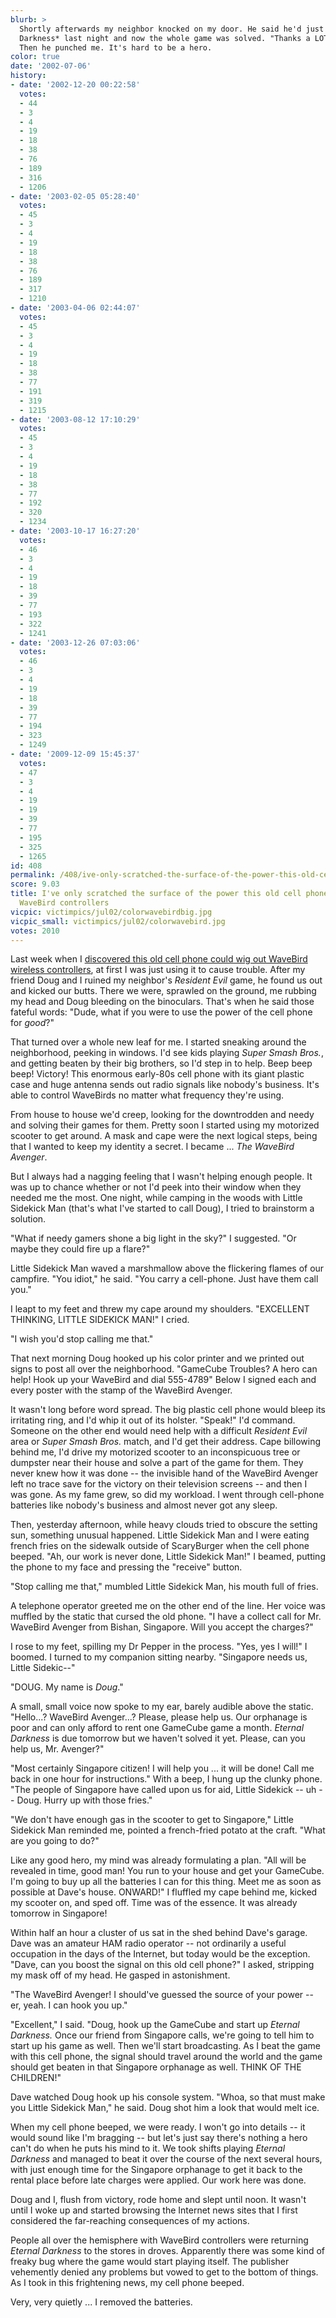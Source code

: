 ```yaml
---
blurb: >
  Shortly afterwards my neighbor knocked on my door. He said he'd just bought *Eternal
  Darkness* last night and now the whole game was solved. "Thanks a LOT," he said.
  Then he punched me. It's hard to be a hero.
color: true
date: '2002-07-06'
history:
- date: '2002-12-20 00:22:58'
  votes:
  - 44
  - 3
  - 4
  - 19
  - 18
  - 38
  - 76
  - 189
  - 316
  - 1206
- date: '2003-02-05 05:28:40'
  votes:
  - 45
  - 3
  - 4
  - 19
  - 18
  - 38
  - 76
  - 189
  - 317
  - 1210
- date: '2003-04-06 02:44:07'
  votes:
  - 45
  - 3
  - 4
  - 19
  - 18
  - 38
  - 77
  - 191
  - 319
  - 1215
- date: '2003-08-12 17:10:29'
  votes:
  - 45
  - 3
  - 4
  - 19
  - 18
  - 38
  - 77
  - 192
  - 320
  - 1234
- date: '2003-10-17 16:27:20'
  votes:
  - 46
  - 3
  - 4
  - 19
  - 18
  - 39
  - 77
  - 193
  - 322
  - 1241
- date: '2003-12-26 07:03:06'
  votes:
  - 46
  - 3
  - 4
  - 19
  - 18
  - 39
  - 77
  - 194
  - 323
  - 1249
- date: '2009-12-09 15:45:37'
  votes:
  - 47
  - 3
  - 4
  - 19
  - 19
  - 39
  - 77
  - 195
  - 325
  - 1265
id: 408
permalink: /408/ive-only-scratched-the-surface-of-the-power-this-old-cell-phone-gives-me-over-wavebird-controllers/
score: 9.03
title: I've only scratched the surface of the power this old cell phone gives me over
  WaveBird controllers
vicpic: victimpics/jul02/colorwavebirdbig.jpg
vicpic_small: victimpics/jul02/colorwavebird.jpg
votes: 2010
---
```


Last week when I [discovered this old cell phone could wig out WaveBird
wireless controllers](%ARTICLE[402]%), at first I was just using it
to cause trouble. After my friend Doug and I ruined my neighbor's
*Resident Evil* game, he found us out and kicked our butts. There we
were, sprawled on the ground, me rubbing my head and Doug bleeding on
the binoculars. That's when he said those fateful words: "Dude, what if
you were to use the power of the cell phone for *good*?"

That turned over a whole new leaf for me. I started sneaking around the
neighborhood, peeking in windows. I'd see kids playing *Super Smash
Bros.*, and getting beaten by their big brothers, so I'd step in to
help. Beep beep beep! Victory! This enormous early-80s cell phone with
its giant plastic case and huge antenna sends out radio signals like
nobody's business. It's able to control WaveBirds no matter what
frequency they're using.

From house to house we'd creep, looking for the downtrodden and needy
and solving their games for them. Pretty soon I started using my
motorized scooter to get around. A mask and cape were the next logical
steps, being that I wanted to keep my identity a secret. I became ...
*The WaveBird Avenger*.

But I always had a nagging feeling that I wasn't helping enough people.
It was up to chance whether or not I'd peek into their window when they
needed me the most. One night, while camping in the woods with Little
Sidekick Man (that's what I've started to call Doug), I tried to
brainstorm a solution.

"What if needy gamers shone a big light in the sky?" I suggested. "Or
maybe they could fire up a flare?"

Little Sidekick Man waved a marshmallow above the flickering flames of
our campfire. "You idiot," he said. "You carry a cell-phone. Just have
them call you."

I leapt to my feet and threw my cape around my shoulders. "EXCELLENT
THINKING, LITTLE SIDEKICK MAN!" I cried.

"I wish you'd stop calling me that."

That next morning Doug hooked up his color printer and we printed out
signs to post all over the neighborhood. "GameCube Troubles? A hero can
help! Hook up your WaveBird and dial 555-4789" Below I signed each and
every poster with the stamp of the WaveBird Avenger.

It wasn't long before word spread. The big plastic cell phone would
bleep its irritating ring, and I'd whip it out of its holster. "Speak!"
I'd command. Someone on the other end would need help with a difficult
*Resident Evil* area or *Super Smash Bros.* match, and I'd get their
address. Cape billowing behind me, I'd drive my motorized scooter to an
inconspicuous tree or dumpster near their house and solve a part of the
game for them. They never knew how it was done -- the invisible hand of
the WaveBird Avenger left no trace save for the victory on their
television screens -- and then I was gone. As my fame grew, so did my
workload. I went through cell-phone batteries like nobody's business and
almost never got any sleep.

Then, yesterday afternoon, while heavy clouds tried to obscure the
setting sun, something unusual happened. Little Sidekick Man and I were
eating french fries on the sidewalk outside of ScaryBurger when the cell
phone beeped. "Ah, our work is never done, Little Sidekick Man!" I
beamed, putting the phone to my face and pressing the "receive" button.

"Stop calling me that," mumbled Little Sidekick Man, his mouth full of
fries.

A telephone operator greeted me on the other end of the line. Her voice
was muffled by the static that cursed the old phone. "I have a collect
call for Mr. WaveBird Avenger from Bishan, Singapore. Will you accept
the charges?"

I rose to my feet, spilling my Dr Pepper in the process. "Yes, yes I
will!" I boomed. I turned to my companion sitting nearby. "Singapore
needs us, Little Sidekic--"

"DOUG. My name is *Doug*."

A small, small voice now spoke to my ear, barely audible above the
static. "Hello...? WaveBird Avenger...? Please, please help us. Our
orphanage is poor and can only afford to rent one GameCube game a month.
*Eternal Darkness* is due tomorrow but we haven't solved it yet. Please,
can you help us, Mr. Avenger?"

"Most certainly Singapore citizen! I will help you ... it will be done!
Call me back in one hour for instructions." With a beep, I hung up the
clunky phone. "The people of Singapore have called upon us for aid,
Little Sidekick -- uh -- Doug. Hurry up with those fries."

"We don't have enough gas in the scooter to get to Singapore," Little
Sidekick Man reminded me, pointed a french-fried potato at the craft.
"What are you going to do?"

Like any good hero, my mind was already formulating a plan. "All will be
revealed in time, good man! You run to your house and get your GameCube.
I'm going to buy up all the batteries I can for this thing. Meet me as
soon as possible at Dave's house. ONWARD!" I fluffled my cape behind me,
kicked my scooter on, and sped off. Time was of the essence. It was
already tomorrow in Singapore!

Within half an hour a cluster of us sat in the shed behind Dave's
garage. Dave was an amateur HAM radio operator -- not ordinarily a
useful occupation in the days of the Internet, but today would be the
exception. "Dave, can you boost the signal on this old cell phone?" I
asked, stripping my mask off of my head. He gasped in astonishment.

"The WaveBird Avenger! I should've guessed the source of your power --
er, yeah. I can hook you up."

"Excellent," I said. "Doug, hook up the GameCube and start up *Eternal
Darkness.* Once our friend from Singapore calls, we're going to tell him
to start up his game as well. Then we'll start broadcasting. As I beat
the game with this cell phone, the signal should travel around the world
and the game should get beaten in that Singapore orphanage as well.
THINK OF THE CHILDREN!"

Dave watched Doug hook up his console system. "Whoa, so that must make
you Little Sidekick Man," he said. Doug shot him a look that would melt
ice.

When my cell phone beeped, we were ready. I won't go into details -- it
would sound like I'm bragging -- but let's just say there's nothing a
hero can't do when he puts his mind to it. We took shifts playing
*Eternal Darkness* and managed to beat it over the course of the next
several hours, with just enough time for the Singapore orphanage to get
it back to the rental place before late charges were applied. Our work
here was done.

Doug and I, flush from victory, rode home and slept until noon. It
wasn't until I woke up and started browsing the Internet news sites that
I first considered the far-reaching consequences of my actions.

People all over the hemisphere with WaveBird controllers were returning
*Eternal Darkness* to the stores in droves. Apparently there was some
kind of freaky bug where the game would start playing itself. The
publisher vehemently denied any problems but vowed to get to the bottom
of things. As I took in this frightening news, my cell phone beeped.

Very, very quietly ... I removed the batteries.